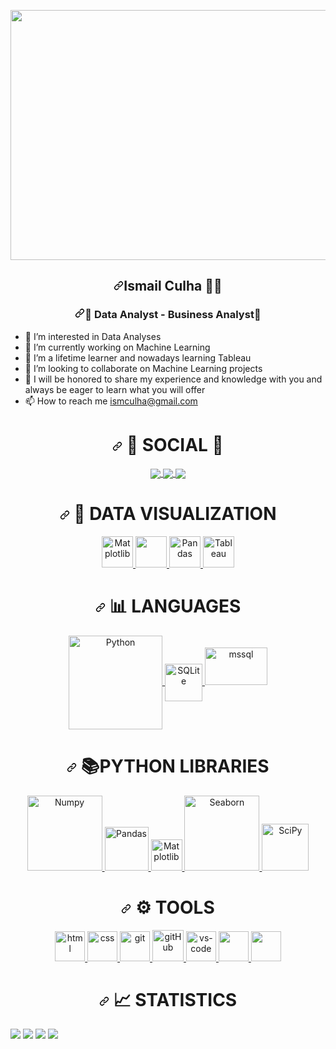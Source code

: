  <a target="_blank" rel="noopener noreferrer" href="https://sunayguler.com/wp-content/uploads/datascience-slide.jpg"><img src="https://sunayguler.com/wp-content/uploads/datascience-slide.jpg" width="1200" height="400" data-canonical-src="https://img.freepik.com/free-photo/future-artificial-intelligence-robot-cyborg_31965-6980.jpg?w=996" style="max-width: 100%;"></a>

</p>
<h2 align="center" dir="auto"><a id="user-content-Hello-I am-Ismail--" class="anchor" aria-hidden="true" href="#Hello-I am-Ismail--"><svg class="octicon octicon-link" viewBox="0 0 16 16" version="1.1" width="16" height="16" aria-hidden="true"><path fill-rule="evenodd" d="M7.775 3.275a.75.75 0 001.06 1.06l1.25-1.25a2 2 0 112.83 2.83l-2.5 2.5a2 2 0 01-2.83 0 .75.75 0 00-1.06 1.06 3.5 3.5 0 004.95 0l2.5-2.5a3.5 3.5 0 00-4.95-4.95l-1.25 1.25zm-4.69 9.64a2 2 0 010-2.83l2.5-2.5a2 2 0 012.83 0 .75.75 0 001.06-1.06 3.5 3.5 0 00-4.95 0l-2.5 2.5a3.5 3.5 0 004.95 4.95l1.25-1.25a.75.75 0 00-1.06-1.06l-1.25 1.25a2 2 0 01-2.83 0z"></path></svg></a>Ismail Culha <g-emoji class="g-emoji" alias="man_scientist" fallback-src="https://github.githubassets.com/images/icons/emoji/unicode/1f468-1f52c.png">👨‍🔬</g-emoji> </h2>
<h3 align="center" dir="auto"><a id="user-content--Data-Analyst -" class="anchor" aria-hidden="true" href="#-Data-Analyst-"><svg class="octicon octicon-link" viewBox="0 0 16 16" version="1.1" width="16" height="16" aria-hidden="true"><path fill-rule="evenodd" d="M7.775 3.275a.75.75 0 001.06 1.06l1.25-1.25a2 2 0 112.83 2.83l-2.5 2.5a2 2 0 01-2.83 0 .75.75 0 00-1.06 1.06 3.5 3.5 0 004.95 0l2.5-2.5a3.5 3.5 0 00-4.95-4.95l-1.25 1.25zm-4.69 9.64a2 2 0 010-2.83l2.5-2.5a2 2 0 012.83 0 .75.75 0 001.06-1.06 3.5 3.5 0 00-4.95 0l-2.5 2.5a3.5 3.5 0 004.95 4.95l1.25-1.25a.75.75 0 00-1.06-1.06l-1.25 1.25a2 2 0 01-2.83 0z"></path></svg></a><g-emoji class="g-emoji" alias="speech_balloon" fallback-src="https://github.githubassets.com/images/icons/emoji/unicode/1f4ac.png">💬</g-emoji> Data Analyst - Business Analyst<g-emoji class="g-emoji" alias="speech_balloon" fallback-src="https://github.githubassets.com/images/icons/emoji/unicode/1f4ac.png">💬</g-emoji></h3>
<ul dir="auto">
<li><g-emoji class="g-emoji" alias="eyes" fallback-src="https://github.githubassets.com/images/icons/emoji/unicode/1f440.png">👀</g-emoji> I’m interested in Data Analyses</li>
<li><g-emoji class="g-emoji" alias="telescope" fallback-src="https://github.githubassets.com/images/icons/emoji/unicode/1f52d.png">🔭</g-emoji> I’m currently working on Machine Learning</li>
<li><g-emoji class="g-emoji" alias="seedling" fallback-src="https://github.githubassets.com/images/icons/emoji/unicode/1f331.png">🌱</g-emoji> I’m a lifetime learner and nowadays learning Tableau </li>
<li><g-emoji class="g-emoji" alias="revolving_hearts" fallback-src="https://github.githubassets.com/images/icons/emoji/unicode/1f49e.png">💞️</g-emoji> I’m looking to collaborate on Machine Learning projects</li>
<li><g-emoji class="g-emoji" alias="speech_balloon" fallback-src="https://github.githubassets.com/images/icons/emoji/unicode/1f4ac.png">💬</g-emoji> I will be honored to share my experience and knowledge with you and always be eager to learn what you will offer</li>
<li><g-emoji class="g-emoji" alias="mailbox" fallback-src="https://github.githubassets.com/images/icons/emoji/unicode/1f4eb.png">📫</g-emoji> How to reach me <a href="mailto:ismculha@gmail.com">ismculha@gmail.com</a></li>
</ul>
<div align="center" dir="auto"> <h1 align="center" dir="auto"><a id="user-content---social--" class="anchor" aria-hidden="true" href="#--social--"><svg class="octicon octicon-link" viewBox="0 0 16 16" version="1.1" width="16" height="16" aria-hidden="true"><path fill-rule="evenodd" d="M7.775 3.275a.75.75 0 001.06 1.06l1.25-1.25a2 2 0 112.83 2.83l-2.5 2.5a2 2 0 01-2.83 0 .75.75 0 00-1.06 1.06 3.5 3.5 0 004.95 0l2.5-2.5a3.5 3.5 0 00-4.95-4.95l-1.25 1.25zm-4.69 9.64a2 2 0 010-2.83l2.5-2.5a2 2 0 012.83 0 .75.75 0 001.06-1.06 3.5 3.5 0 00-4.95 0l-2.5 2.5a3.5 3.5 0 004.95 4.95l1.25-1.25a.75.75 0 00-1.06-1.06l-1.25 1.25a2 2 0 01-2.83 0z"></path></svg></a> <g-emoji class="g-emoji" alias="man" fallback-src="https://github.githubassets.com/images/icons/emoji/unicode/1f468.png">👨</g-emoji> SOCIAL <g-emoji class="g-emoji" alias="woman" fallback-src="https://github.githubassets.com/images/icons/emoji/unicode/1f469.png">👩</g-emoji> </h1> </div>
<p align="center" dir="auto">
<a href="https://www.linkedin.com/in/ismail-culha/" rel="nofollow">
  <img align="center" src="https://camo.githubusercontent.com/a493f6833f99fb3c85788d6d9305e6b7a42b838e5ee5d138fd9a8214a7e77472/68747470733a2f2f696d672e736869656c64732e696f2f62616467652f6c696e6b6564696e2d2532333030373742352e7376673f267374796c653d666f722d7468652d6261646765266c6f676f3d6c696e6b6564696e266c6f676f436f6c6f723d7768697465" data-canonical-src="https://img.shields.io/badge/linkedin-%230077B5.svg?&amp;style=for-the-badge&amp;logo=linkedin&amp;logoColor=white" style="max-width: 100%;">
</a>
<a href="mailto:ismculha@gmail.com">  
  <img align="center" src="https://camo.githubusercontent.com/b010174bf1db503c35a1e9ca24ca85ccf11ba79f0db19e3ce7bab1a86e8b9616/68747470733a2f2f696d672e736869656c64732e696f2f62616467652f676d61696c2d6631663266362e7376673f267374796c653d666f722d7468652d6261646765266c6f676f3d676d61696c266c6f676f436f6c6f723d726564" data-canonical-src="https://img.shields.io/badge/gmail-f1f2f6.svg?&amp;style=for-the-badge&amp;logo=gmail&amp;logoColor=red" style="max-width: 100%;">
</a>
<a href="https://medium.com/" rel="nofollow">
  <img align="center" src="https://camo.githubusercontent.com/7848a11c0890b40f0c7ef42b8a3ddb41d343b5705d18cf2ae8d4a3fdad63993a/68747470733a2f2f696d672e736869656c64732e696f2f62616467652f2532302d6d656469756d2d626c61636b3f267374796c653d666f722d7468652d6261646765266c6f676f436f6c6f723d7768697465" data-canonical-src="https://img.shields.io/badge/%20-medium-black?&amp;style=for-the-badge&amp;logoColor=white" style="max-width: 100%;">
</a>
</p>
<div align="center" dir="auto"> <h1 align="center" dir="auto"><a id="user-content--see_no_evil-data-visualization-" class="anchor" aria-hidden="true" href="#-see_no_evil-data-visualization-"><svg class="octicon octicon-link" viewBox="0 0 16 16" version="1.1" width="16" height="16" aria-hidden="true"><path fill-rule="evenodd" d="M7.775 3.275a.75.75 0 001.06 1.06l1.25-1.25a2 2 0 112.83 2.83l-2.5 2.5a2 2 0 01-2.83 0 .75.75 0 00-1.06 1.06 3.5 3.5 0 004.95 0l2.5-2.5a3.5 3.5 0 00-4.95-4.95l-1.25 1.25zm-4.69 9.64a2 2 0 010-2.83l2.5-2.5a2 2 0 012.83 0 .75.75 0 001.06-1.06 3.5 3.5 0 00-4.95 0l-2.5 2.5a3.5 3.5 0 004.95 4.95l1.25-1.25a.75.75 0 00-1.06-1.06l-1.25 1.25a2 2 0 01-2.83 0z"></path></svg></a> <g-emoji class="g-emoji" alias="see_no_evil" fallback-src="https://github.githubassets.com/images/icons/emoji/unicode/1f648.png">🙈</g-emoji> DATA VISUALIZATION </h1> </div>
<p align="center" dir="auto">
<a href="#"> <img src="https://camo.githubusercontent.com/e831a700168b5ff30b188460860ab1fc1effa969b23413d3a0fcb2a2dad7a69a/68747470733a2f2f6d6174706c6f746c69622e6f72672f737461626c652f5f7374617469632f6c6f676f325f636f6d707265737365642e737667" alt="Matplotlib" height="50" data-canonical-src="https://matplotlib.org/stable/_static/logo2_compressed.svg" style="max-width: 100%;"> </a>
<a href="#"> <img src="https://camo.githubusercontent.com/bb7c2b8c732065da2b9d6cee6266ae2e07fb1188921e551948517bcb9e14503a/68747470733a2f2f736561626f726e2e7079646174612e6f72672f5f7374617469632f6c6f676f2d776964652d6c6967687462672e737667" height="50" data-canonical-src="https://seaborn.pydata.org/_static/logo-wide-lightbg.svg" style="max-width: 100%;"> </a>
<a href="#"> <img src="https://camo.githubusercontent.com/d5eb4be3db9888e7be9b1ed3ce56fa6eac62a499debc98776259c2fec34d1198/68747470733a2f2f75706c6f61642e77696b696d656469612e6f72672f77696b6970656469612f636f6d6d6f6e732f7468756d622f652f65642f50616e6461735f6c6f676f2e7376672f3235363070782d50616e6461735f6c6f676f2e7376672e706e67" alt="Pandas" height="50" data-canonical-src="https://upload.wikimedia.org/wikipedia/commons/thumb/e/ed/Pandas_logo.svg/2560px-Pandas_logo.svg.png" style="max-width: 100%;"> </a>
<a href="#"> <img src="https://camo.githubusercontent.com/4cae71f301bd821227c25be8a4cb7dac754ca0fd680c6999d2cf161a173e1c67/68747470733a2f2f7777772e7461626c6561752e636f6d2f73697465732f64656661756c742f66696c65732f70616765732f7461626c6561756c6f676f5f686967687265732e706e67" alt="Tableau" height="50" data-canonical-src="https://www.tableau.com/sites/default/files/pages/tableaulogo_highres.png" style="max-width: 100%;"> </a>
</p>
<div align="center" dir="auto"> <h1 align="center" dir="auto"><a id="user-content--bar_chart-languages-" class="anchor" aria-hidden="true" href="#-bar_chart-languages-"><svg class="octicon octicon-link" viewBox="0 0 16 16" version="1.1" width="16" height="16" aria-hidden="true"><path fill-rule="evenodd" d="M7.775 3.275a.75.75 0 001.06 1.06l1.25-1.25a2 2 0 112.83 2.83l-2.5 2.5a2 2 0 01-2.83 0 .75.75 0 00-1.06 1.06 3.5 3.5 0 004.95 0l2.5-2.5a3.5 3.5 0 00-4.95-4.95l-1.25 1.25zm-4.69 9.64a2 2 0 010-2.83l2.5-2.5a2 2 0 012.83 0 .75.75 0 001.06-1.06 3.5 3.5 0 00-4.95 0l-2.5 2.5a3.5 3.5 0 004.95 4.95l1.25-1.25a.75.75 0 00-1.06-1.06l-1.25 1.25a2 2 0 01-2.83 0z"></path></svg></a> <g-emoji class="g-emoji" alias="bar_chart" fallback-src="https://github.githubassets.com/images/icons/emoji/unicode/1f4ca.png">📊</g-emoji> LANGUAGES </h1> </div>
<p align="center" dir="auto">
<a href="#"> <img align="center" src="https://camo.githubusercontent.com/5a55cd56549f70ca201f50a45c28c9cb71c4da525954eb15bc30fd15b3daf329/68747470733a2f2f646f776e6c6f61642e6c6f676f2e77696e652f6c6f676f2f507974686f6e5f2870726f6772616d6d696e675f6c616e6775616765292f507974686f6e5f2870726f6772616d6d696e675f6c616e6775616765292d4c6f676f2e77696e652e706e67" alt="Python" width="150" data-canonical-src="https://download.logo.wine/logo/Python_(programming_language)/Python_(programming_language)-Logo.wine.png" style="max-width: 100%;"> </a>
<a href="#"> <img align="center" src="https://camo.githubusercontent.com/bb1e9886150d04aa754cf69589aa360485586eef1a5a223a8a2a2594f7403ead/68747470733a2f2f75706c6f61642e77696b696d656469612e6f72672f77696b6970656469612f636f6d6d6f6e732f7468756d622f332f33382f53514c6974653337302e7376672f3132303070782d53514c6974653337302e7376672e706e67" alt="SQLite" height="60" data-canonical-src="https://upload.wikimedia.org/wikipedia/commons/thumb/3/38/SQLite370.svg/1200px-SQLite370.svg.png" style="max-width: 100%;"> </a>
<a href="https://www.microsoft.com/en-us/sql-server" rel="nofollow"> <img src="https://camo.githubusercontent.com/42dfd0950d93092d82d677877fe87d5bab1e2acccc1110bf0f9dd755988ccb7e/68747470733a2f2f7777772e7376677265706f2e636f6d2f73686f772f3330333232392f6d6963726f736f66742d73716c2d7365727665722d6c6f676f2e737667" alt="mssql" width="100" height="60" data-canonical-src="https://www.svgrepo.com/show/303229/microsoft-sql-server-logo.svg" style="max-width: 100%;">
</a></p><a href="https://www.microsoft.com/en-us/sql-server" rel="nofollow">
</a><div align="center" dir="auto"><a href="https://www.microsoft.com/en-us/sql-server" rel="nofollow"> </a><h1 align="center" dir="auto"><a href="https://www.microsoft.com/en-us/sql-server" rel="nofollow"></a><a id="user-content--bookspython-libraries-" class="anchor" aria-hidden="true" href="#-bookspython-libraries-"><svg class="octicon octicon-link" viewBox="0 0 16 16" version="1.1" width="16" height="16" aria-hidden="true"><path fill-rule="evenodd" d="M7.775 3.275a.75.75 0 001.06 1.06l1.25-1.25a2 2 0 112.83 2.83l-2.5 2.5a2 2 0 01-2.83 0 .75.75 0 00-1.06 1.06 3.5 3.5 0 004.95 0l2.5-2.5a3.5 3.5 0 00-4.95-4.95l-1.25 1.25zm-4.69 9.64a2 2 0 010-2.83l2.5-2.5a2 2 0 012.83 0 .75.75 0 001.06-1.06 3.5 3.5 0 00-4.95 0l-2.5 2.5a3.5 3.5 0 004.95 4.95l1.25-1.25a.75.75 0 00-1.06-1.06l-1.25 1.25a2 2 0 01-2.83 0z"></path></svg></a> <g-emoji class="g-emoji" alias="books" fallback-src="https://github.githubassets.com/images/icons/emoji/unicode/1f4da.png">📚</g-emoji>PYTHON LIBRARIES </h1> </div>
<p align="center" dir="auto"><a href="https://www.microsoft.com/en-us/sql-server" rel="nofollow">
</a><a href="#"> <img src="https://camo.githubusercontent.com/e6c73b3acb29901114824790c231fa618a60328afe64b1e605385aac665671e0/68747470733a2f2f6e756d70792e6f72672f646f632f737461626c652f5f7374617469632f6e756d70796c6f676f2e737667" alt="Numpy" width="120" data-canonical-src="https://numpy.org/doc/stable/_static/numpylogo.svg" style="max-width: 100%;"> </a>
<a href="#"> <img src="https://camo.githubusercontent.com/d5eb4be3db9888e7be9b1ed3ce56fa6eac62a499debc98776259c2fec34d1198/68747470733a2f2f75706c6f61642e77696b696d656469612e6f72672f77696b6970656469612f636f6d6d6f6e732f7468756d622f652f65642f50616e6461735f6c6f676f2e7376672f3235363070782d50616e6461735f6c6f676f2e7376672e706e67" alt="Pandas" height="70" data-canonical-src="https://upload.wikimedia.org/wikipedia/commons/thumb/e/ed/Pandas_logo.svg/2560px-Pandas_logo.svg.png" style="max-width: 100%;"> </a>
<a href="#"> <img src="https://camo.githubusercontent.com/e831a700168b5ff30b188460860ab1fc1effa969b23413d3a0fcb2a2dad7a69a/68747470733a2f2f6d6174706c6f746c69622e6f72672f737461626c652f5f7374617469632f6c6f676f325f636f6d707265737365642e737667" alt="Matplotlib" height="50" data-canonical-src="https://matplotlib.org/stable/_static/logo2_compressed.svg" style="max-width: 100%;"> </a>
<a href="#"> <img src="https://camo.githubusercontent.com/bb7c2b8c732065da2b9d6cee6266ae2e07fb1188921e551948517bcb9e14503a/68747470733a2f2f736561626f726e2e7079646174612e6f72672f5f7374617469632f6c6f676f2d776964652d6c6967687462672e737667" alt="Seaborn" width="120" data-canonical-src="https://seaborn.pydata.org/_static/logo-wide-lightbg.svg" style="max-width: 100%;"> </a>
<a href="#"> <img src="https://camo.githubusercontent.com/24cd38020a5e33a424008bdcadf8119e2f4115d531a60e5cfb860f6e0986df3e/68747470733a2f2f73636970792e6f72672f696d616765732f6c6f676f2e737667" alt="SciPy" width="75" data-canonical-src="https://scipy.org/images/logo.svg" style="max-width: 100%;"> </a>
</p>
<div align="center" dir="auto"> <h1 align="center" dir="auto"><a id="user-content---tools-" class="anchor" aria-hidden="true" href="#--tools-"><svg class="octicon octicon-link" viewBox="0 0 16 16" version="1.1" width="16" height="16" aria-hidden="true"><path fill-rule="evenodd" d="M7.775 3.275a.75.75 0 001.06 1.06l1.25-1.25a2 2 0 112.83 2.83l-2.5 2.5a2 2 0 01-2.83 0 .75.75 0 00-1.06 1.06 3.5 3.5 0 004.95 0l2.5-2.5a3.5 3.5 0 00-4.95-4.95l-1.25 1.25zm-4.69 9.64a2 2 0 010-2.83l2.5-2.5a2 2 0 012.83 0 .75.75 0 001.06-1.06 3.5 3.5 0 00-4.95 0l-2.5 2.5a3.5 3.5 0 004.95 4.95l1.25-1.25a.75.75 0 00-1.06-1.06l-1.25 1.25a2 2 0 01-2.83 0z"></path></svg></a> <g-emoji class="g-emoji" alias="gear" fallback-src="https://github.githubassets.com/images/icons/emoji/unicode/2699.png">⚙</g-emoji> TOOLS </h1> </div>
<p align="center" dir="auto">
 <a href="#"> <img src="https://user-images.githubusercontent.com/94930605/160258641-8ae74778-b44c-4767-a777-e5ece56b29f8.png" alt="html" height="48" style="max-width: 100%;"> </a>
 <a href="#"> <img src="https://user-images.githubusercontent.com/94930605/160258671-03184473-a73b-4c7a-865c-4bc4a3864fcc.png" alt="css" height="48" style="max-width: 100%;"> </a>
 <a href="#"> <img src="https://camo.githubusercontent.com/fbfcb9e3dc648adc93bef37c718db16c52f617ad055a26de6dc3c21865c3321d/68747470733a2f2f7777772e766563746f726c6f676f2e7a6f6e652f6c6f676f732f6769742d73636d2f6769742d73636d2d69636f6e2e737667" alt="git" height="48" style="max-width: 100%;"> </a>
<a href="#"> <img src="https://camo.githubusercontent.com/fb8f0070ec02bc94948f0a40a33d858f54c1c5c08b536f7daea3709f20f3de87/68747470733a2f2f6769746875622e6769746875626173736574732e636f6d2f696d616765732f6d6f64756c65732f6c6f676f735f706167652f4f63746f6361742e706e67" alt="gitHub" height="50" data-canonical-src="https://github.githubassets.com/images/modules/logos_page/Octocat.png" style="max-width: 100%;"> </a>
 <a href="#"> <img src="https://camo.githubusercontent.com/1979a47caf89328f070a5a2b9d682a5b55763557cf8488e4521ac328370c02c3/68747470733a2f2f7777772e706e676974656d2e636f6d2f70696d67732f6d2f38302d3830303936385f7673636f64652d76697375616c2d73747564696f2d6c6f676f2d706e672d7472616e73706172656e742d706e672e706e67" alt="vs-code" height="48" data-canonical-src="https://www.pngitem.com/pimgs/m/80-800968_vscode-visual-studio-logo-png-transparent-png.png" style="max-width: 100%;"> </a>
 <a href="#"> <img src="https://user-images.githubusercontent.com/94930605/160258720-2a39e2f4-cb61-4b1a-9303-db050ffaa003.png" height="48" style="max-width: 100%;"> </a>
 <a href="#"> <img src="https://camo.githubusercontent.com/e2b80487eca533c3bd739c4c9ca6873a11db351d69d23eff2abf16ca8f03efe1/68747470733a2f2f696d672e736869656c64732e696f2f62616467652f6a6972612d3165393066662e7376673f267374796c653d666f722d7468652d6261646765266c6f676f3d6a697261266c6f676f436f6c6f723d7768697465" height="48" data-canonical-src="https://img.shields.io/badge/jira-1e90ff.svg?&amp;style=for-the-badge&amp;logo=jira&amp;logoColor=white" style="max-width: 100%;"> </a>
</p>
<div align="center" dir="auto"> <h1 align="center" dir="auto"><a id="user-content--chart_with_upwards_trend-statistics-" class="anchor" aria-hidden="true" href="#-chart_with_upwards_trend-statistics-"><svg class="octicon octicon-link" viewBox="0 0 16 16" version="1.1" width="16" height="16" aria-hidden="true"><path fill-rule="evenodd" d="M7.775 3.275a.75.75 0 001.06 1.06l1.25-1.25a2 2 0 112.83 2.83l-2.5 2.5a2 2 0 01-2.83 0 .75.75 0 00-1.06 1.06 3.5 3.5 0 004.95 0l2.5-2.5a3.5 3.5 0 00-4.95-4.95l-1.25 1.25zm-4.69 9.64a2 2 0 010-2.83l2.5-2.5a2 2 0 012.83 0 .75.75 0 001.06-1.06 3.5 3.5 0 00-4.95 0l-2.5 2.5a3.5 3.5 0 004.95 4.95l1.25-1.25a.75.75 0 00-1.06-1.06l-1.25 1.25a2 2 0 01-2.83 0z"></path></svg></a> <g-emoji class="g-emoji" alias="chart_with_upwards_trend" fallback-src="https://github.githubassets.com/images/icons/emoji/unicode/1f4c8.png">📈</g-emoji> STATISTICS </h1> </div>

![](https://github-readme-stats.vercel.app/apiusername=ismailculha&theme=gruvbox&hide_border=false&include_all_commits=true&count_private=true)
![](https://github-readme-streak-stats.herokuapp.com/?user=ismailculha&theme=gruvbox&hide_border=false)
![](https://github-readme-stats.vercel.app/api/top-langs/?username=ismailculha&theme=gruvbox&hide_border=false&include_all_commits=true&count_private=true&layout=compact)
[![](https://visitcount.itsvg.in/api?id=ismailculha&icon=0&color=2)](https://visitcount.itsvg.in)
